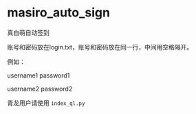 # masiro_auto_sign

真白萌自动签到

账号和密码放在login.txt，账号和密码放在同一行，中间用空格隔开。

例如：

username1    password1

username2    password2

青龙用户请使用 `index_ql.py`
